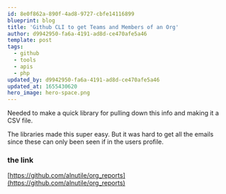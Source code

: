 ```yaml
---
id: 8e0f862a-890f-4ad8-9727-cbfe14116899
blueprint: blog
title: 'Github CLI to get Teams and Members of an Org'
author: d9942950-fa6a-4191-ad8d-ce470afe5a46
template: post
tags:
  - github
  - tools
  - apis
  - php
updated_by: d9942950-fa6a-4191-ad8d-ce470afe5a46
updated_at: 1655430620
hero_image: hero-space.png
---
```

Needed to make a quick library for pulling down this info and making it a CSV file.

The libraries made this super easy. But it was hard to get all the emails since these can only been seen if in the users profile. 

### the link

[https://github.com/alnutile/org_reports](https://github.com/alnutile/org_reports)